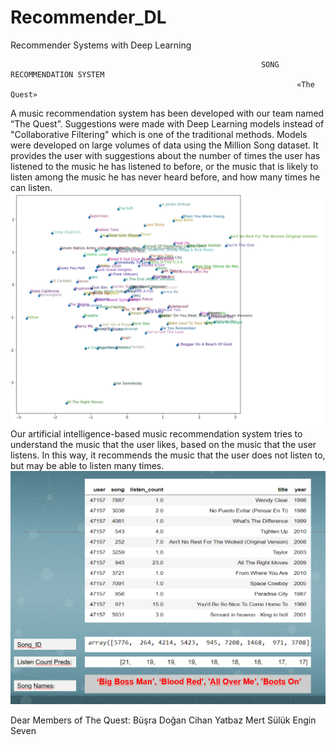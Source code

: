 # Recommender_DL
Recommender Systems with Deep Learning

															SONG RECOMMENDATION SYSTEM
									   							    «The Quest»

A music recommendation system has been developed with our team named “The Quest”. Suggestions were made with Deep Learning models instead of "Collaborative Filtering" which is one of the traditional methods. Models were developed on large volumes of data using the Million Song dataset. It provides the user with suggestions about the number of times the user has listened to the music he has listened to before, or the music that is likely to listen among the music he has never heard before, and how many times he can listen.
![alt text](https://github.com/BusraaDGN/Recommender_DL/blob/main/distiribution.png?raw=true&s=50x50)
Our artificial intelligence-based music recommendation system tries to understand the music that the user likes, based on the music that the user listens. In this way, it recommends the music that the user does not listen to, but may be able to listen many times.
![alt text](https://github.com/BusraaDGN/Recommender_DL/blob/main/predictions.png?raw=true&s=50x50)



Dear Members of The Quest:  	 Büşra Doğan     Cihan Yatbaz   Mert Sülük    Engin Seven
